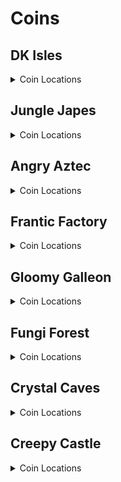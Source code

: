 # Coins 

## DK Isles
<details>
<summary>Coin Locations</summary>

<details>
<summary>Training Grounds</summary>

| Name | Amount | Logic |
| ---- | ------ | ----- |
| Around tree by training barrels | 4 |  | 
| On left treetop by Cranky's | 2 |  | 
| On right treetop by Cranky's | 2 |  | 
| On cliff top by Cranky's | 3 |  | 
| Bottom of the pool | 3 | l.swim | 
| Banana hoard | 4 | l.vines | 
| Rear Tunnel | 3 |  | 
</details>
<details>
<summary>Treehouse</summary>

| Name | Amount | Logic |
| ---- | ------ | ----- |
| In tire in DK's house | 2 |  | 
| By the door in DK's house | 3 |  | 
</details>
<details>
<summary>Isles</summary>

| Name | Amount | Logic |
| ---- | ------ | ----- |
| On beach, in corner by path to Aztec lobby | 3 |  | 
| In water below waterfall | 5 | l.swim | 
| On top of tree between Japes Lobby and Fungi cannon | 3 |  | 
| On slope on path to Aztec lobby | 3 |  | 
| At the bottom of Aztec steps | 5 |  | 
| In little alcove in DK's ear in front of Aztec lobby | 3 |  | 
| On top of Aztec lobby | 4 |  | 
| On top of K. Lumsy's prison | 4 | (l.monkeyport and ((l.istiny and l.twirl) or (l.settings.damage_amount != DamageAmount.ohko))) | 
| On top of Fungi lobby | 3 |  | 
| Hanging off the edge behind Fungi lobby | 3 |  | 
| Around palm tree on lone fairy island | 5 |  | 
| By main warps | 5 |  | 
| Back of Fairy Isle | 3 |  | 
| Back of Krem Isle, near propellors | 3 |  | 
| Behind pillar on path to Factory lobby | 3 |  | 
| Around pillar behind Factory lobby | 5 |  | 
| To the right of the staircase to Factory lobby | 3 |  | 
| Around Saxophone pad | 4 |  | 
</details>
<details>
<summary>Banana Fairy Room</summary>

| Name | Amount | Logic |
| ---- | ------ | ----- |
| On lilypads in front pools | 4 |  | 
| On lilypads in back pools | 4 |  | 
</details>
<details>
<summary>Isles Snide Room</summary>

| Name | Amount | Logic |
| ---- | ------ | ----- |
| To the right of Snide's | 3 |  | 
| To the left of Snide's | 3 |  | 
</details>
<details>
<summary>KLumsy</summary>

| Name | Amount | Logic |
| ---- | ------ | ----- |
| Around a candle to the left | 4 |  | 
| Around a candle to the right | 4 |  | 
</details>
<details>
<summary>Jungle Japes Lobby</summary>

| Name | Amount | Logic |
| ---- | ------ | ----- |
| Next to Japes lobby entrance | 3 |  | 
| Next to a torch on the left | 3 |  | 
</details>
<details>
<summary>Angry Aztec Lobby</summary>

| Name | Amount | Logic |
| ---- | ------ | ----- |
| Around the front pillar | 4 |  | 
| Around the back pillar | 4 |  | 
| On the left stairs | 3 |  | 
| In the back room (left) | 3 | l.feather | 
| In the back room (right) | 3 | l.feather | 
</details>
<details>
<summary>Frantic Factory Lobby</summary>

| Name | Amount | Logic |
| ---- | ------ | ----- |
| In tag barrel corner | 3 |  | 
| On top level in corner | 3 | ((l.grab and l.donkey) or (l.advanced_platforming and (l.isdiddy or l.istiny or l.ischunky))) | 
| On top level at the end | 3 | ((l.grab and l.donkey) or (l.advanced_platforming and (l.isdiddy or l.istiny or l.ischunky))) | 
</details>
<details>
<summary>Gloomy Galleon Lobby</summary>

| Name | Amount | Logic |
| ---- | ------ | ----- |
| In water on left side | 3 | l.swim | 
| On left side | 3 |  | 
| On right side | 3 |  | 
| Around golden banana | 3 | l.swim and ((l.mini and l.twirl and l.tiny and l.CanSlamSwitch(Levels.GloomyGalleon, 2) and l.chunky) or l.CanPhaseswim()) | 
</details>
<details>
<summary>Fungi Forest Lobby</summary>

| Name | Amount | Logic |
| ---- | ------ | ----- |
| On wooden box | 3 |  | 
| On flour bag | 2 |  | 
| On metal box | 3 |  | 
| In corner by B. Locker | 3 |  | 
</details>
<details>
<summary>Crystal Caves Lobby</summary>

| Name | Amount | Logic |
| ---- | ------ | ----- |
| Around blue switch | 4 |  | 
| Beyond wall to lava GB | 3 | l.punch and l.chunky | 
| Around Lanky blueprint room | 5 | l.punch and l.chunky | 
| Near left ledge | 3 |  | 
</details>
<details>
<summary>Creepy Castle Lobby</summary>

| Name | Amount | Logic |
| ---- | ------ | ----- |
| Around entrance | 5 |  | 
| In alcove to the right | 2 |  | 
| In alcove to the left | 2 |  | 
| On top of center piece | 3 | l.chunky and l.barrels and l.islanky and l.balloon | 
| On wooden posts | 2 |  | 
</details>
<details>
<summary>Hideout Helm Lobby</summary>

| Name | Amount | Logic |
| ---- | ------ | ----- |
| Around Gorilla Gone pad | 4 |  | 
</details>
</details>

## Jungle Japes
<details>
<summary>Coin Locations</summary>

<details>
<summary>Jungle Japes</summary>

| Name | Amount | Logic |
| ---- | ------ | ----- |
| Next to the DK portal | 3 |  | 
| Next to the bush to the right | 3 |  | 
| Next to the bush to the left | 3 |  | 
| In the first tunnel to the left | 3 |  | 
| In the Diddy GB cave room around a torch | 3 |  | 
| In the first tunnel past peanut gate to the left | 3 |  | 
| Around far W1 | 3 |  | 
| Around low W2 | 3 |  | 
| Against wall near W1 and W2 | 3 |  | 
| Against wall between W1W2 and underground | 3 |  | 
| Around Chunky underground entrance | 4 |  | 
| In corner behind W3 beehive side | 3 |  | 
| Against wall across from DK's kasplat alcove | 3 |  | 
| Against wall across from Tiny's kasplat alcove | 3 |  | 
| In front of each feather switch | 2 |  | 
| Around W5 in beehive area | 4 |  | 
| On left log in beehive area | 5 |  | 
| On right log in beehive area | 5 |  | 
| To the right of the beehive | 3 |  | 
| To the left of the beehive | 3 |  | 
| Beehive area around front big tree | 4 |  | 
| Beehive area around left big tree | 4 |  | 
| Beehive area around back big tree | 4 |  | 
| Beehive area around right big tree | 4 |  | 
| On riverbed near tag barrel | 3 | l.swim | 
| In front of Tiny's caged GB | 3 |  | 
| Against wall to the right near Painting room | 3 |  | 
| In corner behind W3 painting room side | 3 |  | 
| Around middle tree tag barrel side | 4 |  | 
| In front of Diddy's caged GB | 3 |  | 
| Around tree in front of Snide's | 4 |  | 
| In front of Chunky's caged GB | 3 |  | 
| On slope between Snide's and mountain | 5 |  | 
| Behind melon crate | 3 |  | 
| On slope between mountain and Diddy cage | 3 |  | 
| Around tree in front of Diddy's cage | 4 |  | 
| In front of T&S portal near Diddy kasplat | 3 |  | 
| In pit near Diddy kasplat | 3 |  | 
| Around tunnel W4 | 3 |  | 
| Around small torch in W4 tunnel | 4 |  | 
| Around small torch near Lanky kasplat | 3 |  | 
| Against right wall in Lanky kasplat room | 3 |  | 
| Against left wall in Lanky kasplat room | 3 |  | 
| On top of right slippery slope | 3 | l.handstand | 
| Around Tiny hut | 4 |  | 
| Around Lanky hut | 4 |  | 
| Around Donkey hut | 4 |  | 
| Around Diddy hut | 4 |  | 
| Around Cranky W4 | 3 |  | 
| Around far tree in Cranky area | 4 |  | 
| In front of Rambi gate | 4 |  | 
| Around melon crate in boulder room | 3 |  | 
| Around torch near fairy room | 3 |  | 
| Around torch in fairy room | 3 |  | 
| Left side of fairy room | 4 |  | 
| Right side of fairy room | 3 |  | 
| Around torch in the middle of fairy room on water surface | 4 |  | 
| Near entrance portal | 3 |  | 
| Main Area Underwater (1) | 3 | l.swim | 
| Around the Baboon Blast Pad | 3 | l.vines | 
| Start of first tunnel | 3 |  | 
| Diddy Cavern (1) | 3 |  | 
| Fairy Pool | 5 | l.swim | 
| Near Rambi Box | 3 | l.coconut or l.phasewalk | 
| Diddy Cavern (2) | 3 |  | 
| Near Diddy Kasplat | 3 |  | 
| Near Tiny Kasplat | 3 |  | 
| In between the vines near Diddy Kasplat | 1 | l.vines | 
| Near DK Kasplat | 3 |  | 
| Cannon Path | 2 |  | 
| Near Lanky Kasplat | 3 |  | 
| Main Area Underwater (2) | 2 | l.swim | 
| Main Area Underwater (3) | 3 | l.swim | 
| Behind the stump | 3 |  | 
| On top of the mountain | 5 |  | 
| Near Snide's HQ | 5 |  | 
</details>
<details>
<summary>Japes Under Ground</summary>

| Name | Amount | Logic |
| ---- | ------ | ----- |
| Right side towards the end of the cave | 3 |  | 
| Left side towards the end of the cave | 3 |  | 
| Around center platform | 3 |  | 
| Behind Entrance Cannon | 3 |  | 
| Near Underground Reward | 3 | l.vines and l.pineapple and l.ischunky | 
</details>
<details>
<summary>Japes Lanky Cave</summary>

| Name | Amount | Logic |
| ---- | ------ | ----- |
| Next to entrance | 3 |  | 
| On Pegs | 2 |  | 
</details>
<details>
<summary>Japes Mountain</summary>

| Name | Amount | Logic |
| ---- | ------ | ----- |
| On right minecart near entrance | 3 |  | 
| In treadmills room front left corner | 2 | l.CanSlamSwitch(Levels.JungleJapes, 1) | 
| On coal pile in second room | 1 |  | 
| Behind a barrel near the HI-LO Machine | 1 | (l.charge and l.isdiddy) or l.phasewalk | 
| Under the Conveyors | 1 | (l.CanSlamSwitch(Levels.JungleJapes, 1) and l.isdiddy) or l.phasewalk | 
| On the bridge | 1 |  | 
| On a coal stack | 1 |  | 
</details>
<details>
<summary>Japes Tiny Hive</summary>

| Name | Amount | Logic |
| ---- | ------ | ----- |
| Behind Door 1 | 2 |  | 
| Around final room | 4 | l.CanSlamSwitch(Levels.JungleJapes, 1) | 
| Behind Door 2 | 2 | (l.CanSlamSwitch(Levels.JungleJapes, 1) and l.istiny) or l.phasewalk | 
</details>
<details>
<summary>Japes Baboon Blast</summary>

| Name | Amount | Logic |
| ---- | ------ | ----- |
| Between cannons in the Baboon Blast Course | 2 |  | 
</details>
</details>

## Angry Aztec
<details>
<summary>Coin Locations</summary>

<details>
<summary>Angry Aztec</summary>

| Name | Amount | Logic |
| ---- | ------ | ----- |
| In front of Chunky vase room door | 4 |  | 
| In front of Donkey kasplat room door | 3 |  | 
| Left side across the sand from Candy's store | 3 |  | 
| Right side of Candy's store | 3 |  | 
| Next to quicksand close to llama cage | 3 |  | 
| On gentle slope of llama cage | 4 |  | 
| Around Oasis W1 | 3 |  | 
| Each side of Tiny Temple stairs | 4 |  | 
| Behind guitar door | 2 |  | 
| On boulder switch | 4 |  | 
| Right side of Cranky's | 2 |  | 
| Against wall near Chunky bonus GB | 3 |  | 
| In shady corner to the right of Llama temple | 3 |  | 
| Around W4 by other warps | 3 |  | 
| Around W3 by warps | 3 |  | 
| Around rocketbarrel | 4 |  | 
| By quicksand near tower | 3 |  | 
| Behind tower | 3 |  | 
| On ramps on stairs leading to tower | 4 |  | 
| Middle of Snide's platform | 3 |  | 
| On corner of path near Snide's tag barrel | 3 |  | 
| Left wall by Funky's | 4 |  | 
| Left corner near quicksand by Llama temple | 3 |  | 
| Left of Llama temple stairs | 3 |  | 
| Right of Llama temple stairs | 3 |  | 
| Front of 5 door temple | 3 |  | 
| Top of 5 door temple side stairs | 2 |  | 
| On roof of 5 door temple | 3 | l.jetpack | 
| On roof of Llama Temple | 4 | l.jetpack | 
| Around far W5 | 4 |  | 
| Near Cranky's Lab | 4 |  | 
| Outside Funky's | 5 |  | 
| Around Oasis Warp 2 | 5 |  | 
| Under Snide's HQ Tag Barrel | 3 |  | 
| On posts near Llama | 2 |  | 
| At the end of the quicksand tunnel | 4 |  | 
| Around the Giant Boulder | 3 |  | 
| Around the Bonus Barrel Cage | 4 |  | 
| Vines near Snide's HQ | 4 | l.vines | 
| Around Hunky Chunky Barrel | 3 |  | 
| Behind 5-Door Temple | 3 |  | 
| Under Oasis Tag | 4 |  | 
| Around Totem W5 | 5 |  | 
| Around Tiny Temple | 4 |  | 
| Blueprint Cavern | 3 | ((l.coconut and l.donkey) or l.phasewalk) and ((l.strongKong and l.isdonkey) or (l.twirl and l.istiny)) | 
</details>
<details>
<summary>Aztec Baboon Blast</summary>

| Name | Amount | Logic |
| ---- | ------ | ----- |
| Inside the Baboon Blast Course | 3 |  | 
</details>
<details>
<summary>Aztec Chunky5DTemple</summary>

| Name | Amount | Logic |
| ---- | ------ | ----- |
| First Switch | 1 |  | 
| On torches | 2 | (l.pineapple and l.ischunky) or l.phasewalk | 
| On stairs | 3 | (l.pineapple and l.ischunky) or l.phasewalk | 
| Around the temple | 4 | (l.pineapple and l.ischunky) or l.phasewalk | 
</details>
<details>
<summary>Aztec Diddy5DTemple</summary>

| Name | Amount | Logic |
| ---- | ------ | ----- |
| Behind some pillars | 4 | (l.peanut and l.isdiddy) or l.phasewalk | 
| Dead Ends | 2 | (l.peanut and l.isdiddy) or l.phasewalk | 
</details>
<details>
<summary>Aztec Donkey5DTemple</summary>

| Name | Amount | Logic |
| ---- | ------ | ----- |
| Final pathway | 4 | (l.coconut and l.isdonkey) or l.phasewalk | 
| Near 2nd Switch | 2 | (l.coconut and l.isdonkey) or l.phasewalk | 
</details>
<details>
<summary>Aztec Lanky5DTemple</summary>

| Name | Amount | Logic |
| ---- | ------ | ----- |
| Starting Staircase | 2 | (l.grape and l.islanky) or l.phasewalk | 
| Final Corridors | 2 | (l.grape and l.islanky) or l.phasewalk | 
</details>
<details>
<summary>Aztec Tiny5DTemple</summary>

| Name | Amount | Logic |
| ---- | ------ | ----- |
| Fairy Side Room | 4 | (l.feather and l.istiny and l.mini) or l.phasewalk | 
| Other Side Room | 4 | (l.feather and l.istiny and l.mini) or l.phasewalk | 
| Under Feather Switches and at Dead Ends | 1 |  | 
| Under Feather Switches and at Dead Ends | 2 | (l.feather and l.istiny) or l.phasewalk | 
</details>
<details>
<summary>Aztec Llama Temple</summary>

| Name | Amount | Logic |
| ---- | ------ | ----- |
| Left Bannister | 5 |  | 
| Right Bannister | 5 |  | 
| Matching Game Room | 3 | (l.grape and l.islanky) or l.phasewalk | 
| Around the right lava room platform | 4 | l.CanSlamSwitch(Levels.AngryAztec, 1) and l.istiny | 
| Around the left lava room platform | 4 | l.CanSlamSwitch(Levels.AngryAztec, 1) and l.istiny | 
| Around Instrument Pad | 5 |  | 
| Near Tag Barrel | 3 |  | 
| Matching Game Room Vines | 2 | ((l.grape and l.islanky) or l.phasewalk) and l.vines | 
</details>
<details>
<summary>Aztec Tiny Temple</summary>

| Name | Amount | Logic |
| ---- | ------ | ----- |
| Around the torch in the starting area | 4 |  | 
| On frog ledge | 2 |  | 
| Around Lanky Pedestal | 8 |  | 
| On KONG Letters | 4 |  | 
| Underwater tunnels | 3 |  | 
| On Diddy's Guitar Pad | 1 | l.CanSlamSwitch(Levels.AngryAztec, 1) and l.isdiddy and l.peanut | 
| Around the Upper Lanky Pedestal | 4 |  | 
| Starting Corner (1) | 3 |  | 
| Starting Corner (2) | 3 |  | 
| Near Kong Cage | 5 |  | 
</details>
</details>

## Frantic Factory
<details>
<summary>Coin Locations</summary>

<details>
<summary>Frantic Factory</summary>

| Name | Amount | Logic |
| ---- | ------ | ----- |
| Near Portal | 4 |  | 
| Behind Lobby W1 | 2 |  | 
| Behind Lobby W2 | 2 |  | 
| On the Clock | 3 |  | 
| Around Lobby W3 | 3 |  | 
| Around the doorways in the Lobby | 4 |  | 
| Top window to Production Room | 3 |  | 
| Down Hatch | 3 |  | 
| Bottom of the Hatch Pole | 3 |  | 
| Corner of tunnel to Production Room | 3 |  | 
| On low boxes in lower Production Room | 4 |  | 
| On a pipe in lower Production Room | 3 |  | 
| On the spinning section in Lower Production Room | 4 |  | 
| On the boxes at the top of production Room | 2 |  | 
| Around the production room Simian Spring pad | 4 |  | 
| On various boxes around Production Room | 4 |  | 
| On the archway to Storage Room | 3 |  | 
| Around the BBlast pad | 4 |  | 
| Inbetween the storage room boxes | 2 |  | 
| Behind a storage room box | 1 |  | 
| On boxes near Cranky's Lab | 3 |  | 
| On boxes near Candy's Music Shop | 2 |  | 
| Behind some boxes near Cranky's | 1 |  | 
| Around the top of the pole to Arcade | 6 |  | 
| Arcade Room Poles | 4 |  | 
| On top of the Arcade Machine | 2 |  | 
| Snide Window | 3 |  | 
| Above the pole to Block Tower Room | 6 |  | 
| Behind some elevator blocks (1) | 3 |  | 
| On a box in Testing Room | 2 |  | 
| On some boxes near Funky's | 3 |  | 
| On block tower (1) | 3 | l.spring and l.isdiddy | 
| On block tower (2) | 3 | l.spring and l.isdiddy | 
| Near dartboard entry | 5 |  | 
| In Dartboard Mini Tunnel | 2 | (l.istiny and l.mini) or l.phasewalk | 
| In Dartboard Room | 4 | (l.istiny and l.mini) or l.phasewalk | 
| On the archway to R&D | 3 | (l.balloon or l.advanced_platforming) and l.islanky | 
| On the number game board | 4 |  | 
| Behind some elevator blocks (2) | 3 |  | 
| Around a light in R&D | 3 |  | 
| On a ledge in R&D | 4 |  | 
| In Piano Room | 3 | (l.trombone and l.islanky) or l.CanAccessRNDRoom() | 
| In Diddy R&D Room | 3 | (l.guitar and l.isdiddy) or l.CanAccessRNDRoom() | 
| In Chunky R&D Room | 4 | (l.punch and l.triangle and l.ischunky) or l.CanAccessRNDRoom() | 
| In Car Race Lobby | 6 |  | 
| On Power Shed Platform | 5 |  | 
| On spring small ledge | 3 | (l.spring and l.isdiddy) or l.phasewalk | 
| Around Snide's HQ W3 | 3 |  | 
| On steps near Block Tower | 3 |  | 
| Outside R&D Window | 3 |  | 
| Around Storage W1 | 5 |  | 
| Lower Production Room Window | 3 |  | 
| Above chute to Power Shed | 5 |  | 
| Around Hatch | 5 |  | 
| Around Tiny's Kasplat | 5 |  | 
| Around pole to Block Tower Room | 5 |  | 
| Above pole to Snide's HQ | 5 |  | 
| Around high W4 | 5 |  | 
| Below pole to R&D | 5 |  | 
| Above pole to R&D | 5 |  | 
| On elevators to upper production room | 3 |  | 
| Behind a box in Block Tower room | 4 |  | 
| Alcoves in Block Tower Room | 4 |  | 
| Around the spinning section in Production Room | 4 |  | 
| Under a grate in R&D | 4 | (l.grab and l.donkey) or l.CanAccessRNDRoom() | 
| Near Number Game | 3 |  | 
| Around Arcade Tunnel Bonus | 3 | (l.punch and l.ischunky) or l.phasewalk | 
| On boxes to Candy and Cranky | 3 |  | 
| Near Tiny Twirl Bonus | 3 | l.istiny and l.twirl | 
</details>
<details>
<summary>Factory Tiny Race</summary>

| Name | Amount | Logic |
| ---- | ------ | ----- |
| In Car Race | 3 |  | 
</details>
<details>
<summary>Factory Crusher</summary>

| Name | Amount | Logic |
| ---- | ------ | ----- |
| In the Crusher Room near the GB | 4 | (l.strongKong and l.isdonkey) or l.generalclips | 
| Crusher Start | 3 |  | 
</details>
<details>
<summary>Factory Power Hut</summary>

| Name | Amount | Logic |
| ---- | ------ | ----- |
| Inside the Power Hut | 3 |  | 
| On top of doorway | 1 |  | 
</details>
</details>

## Gloomy Galleon
<details>
<summary>Coin Locations</summary>

<details>
<summary>Gloomy Galleon</summary>

| Name | Amount | Logic |
| ---- | ------ | ----- |
| Corner of Lanky Slam Switch | 3 |  | 
| Around near W1 | 4 |  | 
| Around near W2 | 4 |  | 
| On top of GB Chest | 3 |  | 
| On top of headphones chest | 3 |  | 
| On top of fairy chest | 3 |  | 
| Around crossroads tag barrel | 4 |  | 
| On broken ship near Cranky's | 5 |  | 
| On Broken Ship railings | 6 |  | 
| Around Tiny's Kasplat | 6 |  | 
| Around the T&S Portal near Cranky | 2 |  | 
| Underneath Cranky's | 5 | l.chunky and l.punch | 
| In the corner of the main room | 3 |  | 
| Near Tiny's Slam Switch | 3 |  | 
| Around 5-Door Ship Exterior | 4 |  | 
| Above W4 Platform | 4 |  | 
| Near the 2-Door Ship | 2 |  | 
| Above Candy's Platform | 4 |  | 
| Seal Race Entrance | 2 | Events.WaterSwitch in l.Events | 
| Mech Fish Grate | 4 |  | 
| Near BBlast Pad | 4 |  | 
| Around DK's slam switch | 4 |  | 
| Around Lighthouse W5 | 4 |  | 
| Snide Alcove Edge | 5 |  | 
| Blueprint Water Alcove | 5 |  | 
| Lighthouse Underwater corner (Circle) | 3 |  | 
| Lighthouse Underwater corner (Stack) | 4 |  | 
| Mermaid Palace Roof | 2 |  | 
| On Mermaid Palace Shells | 5 |  | 
| Behind Enguarde Door | 3 | Events.LighthouseEnguarde in l.Events or l.CanPhaseswim() | 
| On Rafter near Funky's | 4 | Events.WaterSwitch in l.Events | 
| Around Cranky's Lab | 5 |  | 
| Tunnel to Chests Area | 3 |  | 
| Around Cactus | 4 |  | 
| On Seal Cage | 3 | l.jetpack and l.isdiddy | 
| Around Lighthouse W1 | 3 |  | 
| Behind Cannon Game Room gate | 3 |  | 
| Under Lighthouse Enguarde Crate | 3 |  | 
| Cannon Game Room Corner | 3 |  | 
| Inside Shipyard Chest (1) | 3 | Events.ShipyardEnguarde in l.Events | 
| Inside Shipyard Chest (2) | 3 | Events.ShipyardEnguarde in l.Events | 
| Inside Shipyard Chest (3) | 3 | Events.ShipyardEnguarde in l.Events | 
| Inside Shipyard Chest (4) | 3 | Events.ShipyardEnguarde in l.Events | 
| Around Cactus Top | 5 |  | 
| Under Mermaid Tag Barrel | 5 |  | 
| Down the deep hole | 3 |  | 
</details>
<details>
<summary>Galleon Sick Bay</summary>

| Name | Amount | Logic |
| ---- | ------ | ----- |
| Behind the Cannon | 1 |  | 
| In the corner before the grate | 3 |  | 
| On Barrels near the spinning totem | 3 | l.punch and l.ischunky | 
</details>
<details>
<summary>Galleon Lighthouse</summary>

| Name | Amount | Logic |
| ---- | ------ | ----- |
| Lighthouse Entry | 4 |  | 
| Lighthouse Climb (1) | 3 |  | 
| Lighthouse Climb (2) | 3 |  | 
| Top of Lighthouse | 2 |  | 
</details>
<details>
<summary>Galleon Mechafish</summary>

| Name | Amount | Logic |
| ---- | ------ | ----- |
| Near Pillars | 6 |  | 
</details>
<details>
<summary>Galleon Mermaid Room</summary>

| Name | Amount | Logic |
| ---- | ------ | ----- |
| On fork in Mermaid Room | 1 |  | 
| In the corner | 3 |  | 
</details>
<details>
<summary>Galleon Seal Race</summary>

| Name | Amount | Logic |
| ---- | ------ | ----- |
| Seal Race Start | 2 |  | 
</details>
<details>
<summary>Galleon5DShip Diddy Lanky Chunky</summary>

| Name | Amount | Logic |
| ---- | ------ | ----- |
| Above Diddy Cannons | 2 |  | 
| On Diddy Barrel | 2 |  | 
| On Lanky Barrel | 2 |  | 
| On Lanky Bench | 2 |  | 
| Near Chunky Boxes | 3 |  | 
| Under Lanky Bench | 3 |  | 
| Near Chunky Treasure Chest | 3 |  | 
</details>
<details>
<summary>Galleon5DShip DKTiny</summary>

| Name | Amount | Logic |
| ---- | ------ | ----- |
| Corner of DK Bonus Room | 3 |  | 
| Bed in DK Ship | 3 |  | 
| On boxes near bed | 2 |  | 
| At a dead end | 3 |  | 
</details>
<details>
<summary>Galleon2DShip</summary>

| Name | Amount | Logic |
| ---- | ------ | ----- |
| Corner of Tiny Entrance | 3 |  | 
| Corners of Tiny's Main Room | 3 |  | 
| Start of Lanky's Room | 2 |  | 
| In various chests | 4 |  | 
</details>
<details>
<summary>Galleon Submarine</summary>

| Name | Amount | Logic |
| ---- | ------ | ----- |
| Behind the desk | 3 |  | 
| In the corner | 3 |  | 
</details>
<details>
<summary>Galleon Treasure Chest</summary>

| Name | Amount | Logic |
| ---- | ------ | ----- |
| Around the keyhole | 4 |  | 
| On the coin floor | 4 |  | 
</details>
<details>
<summary>Galleon Baboon Blast</summary>

| Name | Amount | Logic |
| ---- | ------ | ----- |
| In the Baboon Blast Course | 2 |  | 
</details>
</details>

## Fungi Forest
<details>
<summary>Coin Locations</summary>

<details>
<summary>Fungi Forest</summary>

| Name | Amount | Logic |
| ---- | ------ | ----- |
| Left of Green Tunnel | 3 |  | 
| Around apple dropoff zone | 6 |  | 
| Right of blue tunnel entry | 3 |  | 
| Around well stump | 4 |  | 
| On well roof edges | 3 | l.vines | 
| Mushroom Stem | 4 |  | 
| On Clock Pendulum | 3 |  | 
| On Clock Torches | 2 |  | 
| Level Entry | 3 |  | 
| On bouncy mushroom in clock area | 3 |  | 
| Left of pink tunnel | 1 |  | 
| Near bouncy mushroom tag in the Giant Mushroom area | 3 |  | 
| Around a torch in the outer Giant Mushroom area | 3 |  | 
| Above a patch of grass in the Giant Mushroom area | 3 |  | 
| On the pink tunnel rim on the Giant Mushroom side | 3 | l.jetpack and l.isdiddy | 
| Behind the lowest ladder in the Giant Mushroom area | 2 |  | 
| Around the lower platform in the Giant Mushroom Area | 6 |  | 
| Behind the second lowest ladder in the Giant Mushroom Area | 2 |  | 
| Above the second lowest ladder in the Giant Mushroom Area | 2 |  | 
| On the entryways to the 3 top rooms in the Giant Mushroom Area | 3 |  | 
| On the Giant Mushroom top | 12 | (l.jetpack and l.isdiddy) or (l.islanky and l.handstand) | 
| On the Rabbit Race roof | 5 |  | 
| Around the Saxophone pad | 4 |  | 
| On the stump at the start of the hollow tree area | 2 |  | 
| Around the shop in the Worm area | 4 |  | 
| Beanstalk Fence | 4 |  | 
| On the Green Tunnel Roof | 3 | l.twirl and l.istiny | 
| On a mushroom in the Worm Area | 4 |  | 
| On the waterwheel | 5 |  | 
| In the Snide's area | 4 |  | 
| Near the entrance to the Dark Rafters | 4 |  | 
| Hanging off the mill roof | 3 |  | 
| In front of the mill in the air | 3 | l.balloon and l.islanky | 
| Behind the well exit | 3 |  | 
| Near the thornvine barn | 3 |  | 
| On Thorny Hedge | 3 | l.isdonkey and l.strongKong | 
| Around BBlast Pad | 3 |  | 
| Behind Clock | 3 |  | 
| On Mushroom near Mill far tag | 3 |  | 
| Around Crown Pad | 3 |  | 
| Around Tiny Kasplat | 5 |  | 
| On Mushroom near Dark Rafters Barn | 3 |  | 
| Behind Giant Mushroom | 3 |  | 
| Under Hollow Tree | 3 |  | 
| On Well | 3 | l.vines | 
| On Archway to Giant Mushroom Area | 3 | l.twirl and l.istiny | 
| Inside Hollow Tree night fence | 4 | l.jetpack and l.isdiddy and l.TimeAccess(Regions.HollowTreeArea, Time.Night) | 
| Near Beanstalk Mini Monkey Barrel | 3 |  | 
| On Mushroom near Mill Well Exit | 3 |  | 
| Behind Night Door in the Apple Area | 3 | l.TimeAccess(Regions.WormArea, Time.Night) | 
| On switch to face puzzle | 3 |  | 
| Behind Well Entrance | 3 |  | 
</details>
<details>
<summary>Forest Anthill</summary>

| Name | Amount | Logic |
| ---- | ------ | ----- |
| Around the cannon | 4 |  | 
</details>
<details>
<summary>Forest Winch Room</summary>

| Name | Amount | Logic |
| ---- | ------ | ----- |
| On flour bags | 3 |  | 
| Near the winch machine | 2 |  | 
</details>
<details>
<summary>Forest Rafters</summary>

| Name | Amount | Logic |
| ---- | ------ | ----- |
| On the torch at the start | 1 |  | 
| On various rafters | 4 | l.guitar and l.isdiddy | 
</details>
<details>
<summary>Forest Thornvine Barn</summary>

| Name | Amount | Logic |
| ---- | ------ | ----- |
| On the fence | 3 |  | 
| Behind some boxes | 3 |  | 
| Inside the trough | 3 |  | 
</details>
<details>
<summary>Forest Mill Front</summary>

| Name | Amount | Logic |
| ---- | ------ | ----- |
| On the levers | 3 | l.isdonkey and l.CanSlamSwitch(Levels.FungiForest, 2) | 
| In front of the keg painting | 1 |  | 
| On support beams | 2 |  | 
| In the corner near the tag barrel | 3 |  | 
| In front of the Mini Monkey Hole | 3 |  | 
</details>
<details>
<summary>Forest Giant Mushroom</summary>

| Name | Amount | Logic |
| ---- | ------ | ----- |
| At the bottom of ramps | 4 |  | 
| At the dead ends at the bottom | 2 |  | 
| Under a pathway | 3 |  | 
</details>
<details>
<summary>Forest Mill Attic</summary>

| Name | Amount | Logic |
| ---- | ------ | ----- |
| Behind the starting box | 2 |  | 
| Behind a box | 3 |  | 
</details>
<details>
<summary>Forest Lanky Zingers Room</summary>

| Name | Amount | Logic |
| ---- | ------ | ----- |
| In the shadows | 3 |  | 
</details>
<details>
<summary>Forest Mill Back</summary>

| Name | Amount | Logic |
| ---- | ------ | ----- |
| On the question mark box | 4 |  | 
| Inside a keg | 1 | l.barrels | 
| On boxes near spider | 3 |  | 
| On various boxes | 3 |  | 
</details>
</details>

## Crystal Caves
<details>
<summary>Coin Locations</summary>

<details>
<summary>Crystal Caves</summary>

| Name | Amount | Logic |
| ---- | ------ | ----- |
| Near the DK Portal | 4 |  | 
| Crystal near level entry | 3 |  | 
| Behind the first ice wall | 2 | l.punch and l.chunky | 
| Around the lower thick pillar near Ice Castle | 5 |  | 
| Around Ice Castle Tag | 6 |  | 
| Ice Castle Battlements (1) | 4 | l.isdiddy or (l.islanky and l.balloon) or l.istiny | 
| Ice Castle Battlements (2) | 4 | l.isdiddy or (l.islanky and l.balloon) or l.istiny | 
| On stumps near Ice Castle | 3 |  | 
| Near the small boulder | 4 |  | 
| Under the bridge near the small boulder | 2 | l.jetpack and l.isdiddy | 
| Near DK's Kasplat | 4 |  | 
| Hanging off the ledge near Blueprint Cave | 6 |  | 
| Fences near Ice Castle | 4 |  | 
| Steps up to Cranky's Lab | 3 |  | 
| Around Giant Boulder Shield | 8 |  | 
| On a stalagmite | 1 |  | 
| Around a pillar in the boulder cave | 4 |  | 
| On a stalagmite in the bonus cave | 1 |  | 
| Around the entrance to the bonus cave | 4 |  | 
| On the 5-Door Igloo (Entrances) | 5 |  | 
| On the 5-Door Igloo (Center) | 6 |  | 
| Around the thin bananaport pillar | 4 |  | 
| Around the thick bananaport pillar | 4 |  | 
| On boxes near the 5-Door Cabin (1) | 3 |  | 
| On boxes near the 5-Door Cabin (2) | 3 |  | 
| Near the waterfall | 5 |  | 
| On the doorway to Rotating Room | 2 |  | 
| Outside the Sprint Cabin | 3 |  | 
| Near the Sprint Cabin Headphones | 5 |  | 
| On stalactite in the Giant Kosha area | 2 |  | 
| Back of Bonus Cave | 5 | Events.CavesW3bTagged in l.Events | 
| Gorilla Gone Cavern | 3 | l.punch and l.chunky | 
| Giant Boulder Cavern | 3 |  | 
| Giant Kosha Room | 3 |  | 
| In Snide's Cavern | 3 |  | 
| On Ice Castle | 4 | (l.balloon and l.islanky) or l.isdiddy or l.istiny | 
| Near Cabin Waterfall | 3 |  | 
| Behind Igloo Tag Barrel | 3 |  | 
| On Slope to Cranky | 3 |  | 
| Behind Spike near Igloo Area | 3 |  | 
| Near Headphones | 3 |  | 
| In water near Funky's | 3 |  | 
| Pillar near Ice Castle | 2 | (l.isdiddy and l.jetpack) or (l.istiny and l.twirl) | 
| Behind Caves Igloo W1 | 3 |  | 
| Entrance to Blueprint Cave | 3 |  | 
</details>
<details>
<summary>Caves Baboon Blast</summary>

| Name | Amount | Logic |
| ---- | ------ | ----- |
| On the path to the first hoop | 3 |  | 
| In Baboon Blast Course | 3 |  | 
</details>
<details>
<summary>Caves Lanky Race</summary>

| Name | Amount | Logic |
| ---- | ------ | ----- |
| On the torches at the start of the beetle race | 3 |  | 
| In the window in the Caves Beetle Race | 1 |  | 
</details>
<details>
<summary>Caves Frozen Castle</summary>

| Name | Amount | Logic |
| ---- | ------ | ----- |
| Near the Ice Tomato chair | 2 |  | 
| On Board | 2 |  | 
</details>
<details>
<summary>Caves Chunky Igloo</summary>

| Name | Amount | Logic |
| ---- | ------ | ----- |
| Inside the Chunky Igloo TNT | 1 |  | 
</details>
<details>
<summary>Caves Diddy Igloo</summary>

| Name | Amount | Logic |
| ---- | ------ | ----- |
| On the barrels in Diddy Igloo | 6 |  | 
</details>
<details>
<summary>Caves Donkey Igloo</summary>

| Name | Amount | Logic |
| ---- | ------ | ----- |
| At the back of Donkey Igloo | 4 |  | 
</details>
<details>
<summary>Caves Lanky Igloo</summary>

| Name | Amount | Logic |
| ---- | ------ | ----- |
| On some platforms in Lanky Igloo | 2 |  | 
</details>
<details>
<summary>Caves Tiny Igloo</summary>

| Name | Amount | Logic |
| ---- | ------ | ----- |
| On the swords in Tiny Igloo | 2 |  | 
</details>
<details>
<summary>Caves Lanky Cabin</summary>

| Name | Amount | Logic |
| ---- | ------ | ----- |
| Near books in Lanky Cabin | 2 |  | 
</details>
<details>
<summary>Caves Rotating Cabin</summary>

| Name | Amount | Logic |
| ---- | ------ | ----- |
| In the corners of Rotating Room | 4 |  | 
</details>
<details>
<summary>Caves Chunky Cabin</summary>

| Name | Amount | Logic |
| ---- | ------ | ----- |
| On the targets in Chunky Cabin | 3 |  | 
</details>
<details>
<summary>Caves Diddy Lower Cabin</summary>

| Name | Amount | Logic |
| ---- | ------ | ----- |
| On the corners of the center platform in Diddy Lower Cabin | 4 |  | 
| In Corner Platforms | 4 |  | 
</details>
<details>
<summary>Caves Diddy Upper Cabin</summary>

| Name | Amount | Logic |
| ---- | ------ | ----- |
| In front of the pictures in Diddy Upper Cabin | 3 | l.jetpack and (l.guitar or l.oranges) and l.isdiddy and l.spring | 
</details>
<details>
<summary>Caves Donkey Cabin</summary>

| Name | Amount | Logic |
| ---- | ------ | ----- |
| In between the holes in Donkey Cabin | 3 |  | 
| Above holes | 2 |  | 
</details>
<details>
<summary>Caves Tiny Cabin</summary>

| Name | Amount | Logic |
| ---- | ------ | ----- |
| Around Tiny Cabin Interior | 3 |  | 
</details>
</details>

## Creepy Castle
<details>
<summary>Coin Locations</summary>

<details>
<summary>Creepy Castle</summary>

| Name | Amount | Logic |
| ---- | ------ | ----- |
| Near DK Portal | 4 |  | 
| Starting pool | 3 |  | 
| Near Low Tag Barrel | 4 |  | 
| High tree at the back of Castle | 4 |  | 
| Above a gravestone near lower tunnel entry | 3 |  | 
| Outside lower tunnel entry | 4 |  | 
| Above retracting platforms | 2 |  | 
| On a post near the upper tunnel rear entry | 3 | l.jetpack and l.isdiddy | 
| On a series of posts near upper Warp 2 | 4 |  | 
| Near the wobbly bridge near upper Warp 2 | 2 |  | 
| Hanging off the edge near Cranky's | 4 |  | 
| Near Museum Entrance | 2 |  | 
| Near Trash Can | 2 |  | 
| On the library cloud | 3 |  | 
| Around the edge near Library entrance | 8 |  | 
| Top of Castle | 2 |  | 
| Under Museum Entrance Platform | 2 |  | 
| Outside Greenhouse | 3 |  | 
| Around Castle Tree exterior | 3 | l.jetpack and l.isdiddy | 
| Around Tiny Kasplat | 3 |  | 
| Around upper W2 | 3 |  | 
| On thin tree near the Tree entrance | 2 |  | 
| Behind Grave (1) | 3 |  | 
| Hanging off ledge near Castle Tree entrance | 3 |  | 
| Behind Grave (2) | 3 |  | 
| On tree near Crypt Entrance | 2 |  | 
| On Drawbridge | 4 | l.jetpack and l.isdiddy | 
| Above Window | 2 | l.jetpack and l.isdiddy | 
</details>
<details>
<summary>Castle Ballroom</summary>

| Name | Amount | Logic |
| ---- | ------ | ----- |
| Ballroom Wall Torches | 2 |  | 
| Ballroom Post Torches | 4 |  | 
| Around the tiled Ballroom floor | 4 |  | 
| Ballroom K. Rool Banners | 6 | l.jetpack and l.isdiddy | 
| Around Monkeyport Pad | 3 |  | 
</details>
<details>
<summary>Castle Dungeon</summary>

| Name | Amount | Logic |
| ---- | ------ | ----- |
| Dungeon Buckets | 3 |  | 
| Dungeon - Behind Gate (1) | 2 | l.punch and l.chunky | 
| Dungeon - Behind Gate (2) | 2 | l.punch and l.chunky | 
| Dungeon - Behind Gate (3) | 2 | l.punch and l.chunky | 
| Donkey's Dungeon Room | 4 | l.CanSlamSwitch(Levels.CreepyCastle, 3) | 
| Diddy's Dungeon Room | 4 | l.CanSlamSwitch(Levels.CreepyCastle, 3) and l.scope and l.peanut | 
| Around Donkey Switch | 4 |  | 
| Inside punchable grate | 3 | l.punch and l.chunky | 
| Above the acid in Lanky's Room | 3 | (l.CanSlamSwitch(Levels.CreepyCastle, 3) or l.phasewalk) and l.islanky and l.trombone and l.balloon | 
</details>
<details>
<summary>Castle Shed</summary>

| Name | Amount | Logic |
| ---- | ------ | ----- |
| Shed Interior Corners | 4 |  | 
| Around punch box | 4 |  | 
</details>
<details>
<summary>Castle Lower Cave</summary>

| Name | Amount | Logic |
| ---- | ------ | ----- |
| Lower Cave hallway start | 4 |  | 
| Lower Cave Melon Crate | 4 |  | 
| Lower Cave Torch Pillar | 1 |  | 
| Near Funky | 2 |  | 
| Near Crypt Entrance | 4 |  | 
| On Crypt Skull | 1 |  | 
| Around the mausoleum entrance | 4 |  | 
| Near the Crypt Staircase | 3 |  | 
</details>
<details>
<summary>Castle Crypt</summary>

| Name | Amount | Logic |
| ---- | ------ | ----- |
| On Wall Torch | 2 |  | 
| On Diddy Coffin | 4 | l.peanut and l.isdiddy | 
| On incorrect Minecart levers | 3 | l.coconut and l.isdonkey | 
| Inside Chunky's Coffin | 4 | l.pineapple and l.ischunky and l.Slam | 
| Inside Chunky Coffins | 3 | (l.pineapple and l.ischunky and l.punch) or l.phasewalk | 
| Inside Diddy Coffins | 3 | (l.peanut and l.isdiddy and l.charge) or l.phasewalk | 
</details>
<details>
<summary>Castle Mausoleum</summary>

| Name | Amount | Logic |
| ---- | ------ | ----- |
| On Goo Hands | 6 | l.CanSlamSwitch(Levels.CreepyCastle, 3) and l.istiny and l.twirl | 
| Between Mausoleum Vines | 6 | l.grape and l.sprint and l.islanky and l.trombone and l.vines | 
| Around Tiny Slam Pad | 2 | l.twirl and l.istiny | 
| Around Lanky Reward | 3 | (l.sprint and l.islanky and l.grape) and ((l.trombone and l.vines) or l.advanced_platforming) | 
</details>
<details>
<summary>Castle Upper Cave</summary>

| Name | Amount | Logic |
| ---- | ------ | ----- |
| Tunnel behind torch | 3 |  | 
| Tunnel Rear Entry | 2 |  | 
| Over pit | 3 | l.twirl and l.istiny | 
| Near Candy's Shop | 3 |  | 
| Outside Dungeon Entrance | 3 |  | 
</details>
<details>
<summary>Castle Greenhouse</summary>

| Name | Amount | Logic |
| ---- | ------ | ----- |
| Greenhouse Exit Corner | 3 |  | 
| Greenhouse Dead End | 3 |  | 
| At a dead end | 3 |  | 
</details>
<details>
<summary>Castle Library</summary>

| Name | Amount | Logic |
| ---- | ------ | ----- |
| Library Wall Torch | 3 |  | 
| Library inside enemy gauntlet room | 4 |  | 
| Library Strong Kong Alcove | 2 | l.CanSlamSwitch(Levels.CreepyCastle, 3) and l.isdonkey | 
</details>
<details>
<summary>Castle Museum</summary>

| Name | Amount | Logic |
| ---- | ------ | ----- |
| Museum around second skull | 7 |  | 
| Museum entryway to main room | 4 |  | 
| Car Race Building Chimney stack | 6 |  | 
| Car Race Second Chimney stack | 1 |  | 
| Around mystery Museum Pillar | 7 | l.monkeyport and l.istiny | 
| On mystery Museum Pillar | 3 | l.monkeyport and l.istiny | 
| In front of shields | 3 |  | 
</details>
<details>
<summary>Castle Tower</summary>

| Name | Amount | Logic |
| ---- | ------ | ----- |
| On Wall Torches | 3 | l.balloon and l.islanky | 
</details>
<details>
<summary>Castle Trash Can</summary>

| Name | Amount | Logic |
| ---- | ------ | ----- |
| Around trash can cheese | 3 |  | 
| Off the ledge of the trash can cheese | 3 |  | 
| On the long sides of the cheese | 2 |  | 
</details>
<details>
<summary>Castle Tree</summary>

| Name | Amount | Logic |
| ---- | ------ | ----- |
| Underwater in the DK Tree area | 4 | l.swim and l.coconut and l.isdonkey | 
| In Chunky's Tree area | 4 | l.punch and l.ischunky | 
| On pathway to Chunky Bonus | 3 | l.punch and l.ischunky | 
</details>
<details>
<summary>Castle Baboon Blast</summary>

| Name | Amount | Logic |
| ---- | ------ | ----- |
| Inside the Baboon Blast Course | 5 |  | 
</details>
</details>
